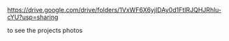 https://drive.google.com/drive/folders/1VxWF6X6yjIDAy0d1FtIRJQHJRhlu-cYU?usp=sharing

to see the projects photos
